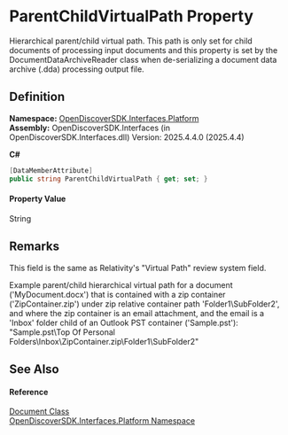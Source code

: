 # ParentChildVirtualPath Property


Hierarchical parent/child virtual path. This path is only set for child documents of processing input documents and this property is set by the DocumentDataArchiveReader class when de-serializing a document data archive (.dda) processing output file.



## Definition
**Namespace:** <a href="a1e65d49-050f-842a-426e-ba8aab188009">OpenDiscoverSDK.Interfaces.Platform</a>  
**Assembly:** OpenDiscoverSDK.Interfaces (in OpenDiscoverSDK.Interfaces.dll) Version: 2025.4.4.0 (2025.4.4)

**C#**
``` C#
[DataMemberAttribute]
public string ParentChildVirtualPath { get; set; }
```



#### Property Value
String

## Remarks

This field is the same as Relativity's "Virtual Path" review system field.

Example parent/child hierarchical virtual path for a document ('MyDocument.docx') that is contained with a zip container ('ZipContainer.zip') under zip relative container path 'Folder1\SubFolder2', and where the zip container is an email attachment, and the email is a 'Inbox' folder child of an Outlook PST container ('Sample.pst'): "Sample.pst\Top Of Personal Folders\Inbox\ZipContainer.zip\Folder1\SubFolder2\"


## See Also


#### Reference
<a href="1ada9969-add0-f951-f601-f7107618fb9d">Document Class</a>  
<a href="a1e65d49-050f-842a-426e-ba8aab188009">OpenDiscoverSDK.Interfaces.Platform Namespace</a>  
